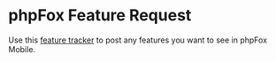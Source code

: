 # phpFox Feature Request

Use this [feature tracker](https://github.com/phpFox-Mobile/mobile-feature-requests/issues) to post any features you want to see in phpFox Mobile.

